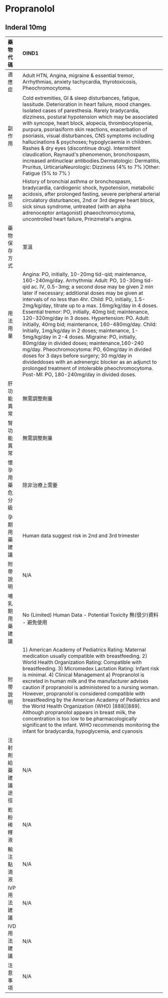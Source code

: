 # Propranolol

## Inderal 10mg

| 藥物代碼 | OIND1 |
| :--- | :--- |
| 適應症 | Adult HTN, Angina, migraine & essential tremor, Arrhythmias, anxiety tachycardia, thyrotoxicosis, Pheochromocytoma. |
| 副作用 | Cold extremities, GI & sleep disturbances, fatigue, lassitude. Deterioration in heart failure, mood changes. Isolated cases of paresthesia. Rarely bradycardia, dizziness, postural hypotension which may be associated with syncope, heart block, alopecia, thrombocytopenia, purpura, psoriasiform skin reactions, exacerbation of psoriasis, visual disturbances, CNS symptoms including hallucinations & psychoses; hypoglycaemia in children. Rashes & dry eyes \(discontinue drug\). Intermittent claudication, Raynaud's phenomenon, bronchospasm, increased antinuclear antibodies.Dermatologic: Dermatitis, Pruritus, UrticariaNeurologic: Dizziness \(4% to 7% \)Other: Fatigue \(5% to 7% \) |
| 禁忌 | History of bronchial asthma or bronchospasm, bradycardia, cardiogenic shock, hypotension, metabolic acidosis, after prolonged fasting, severe peripheral arterial circulatory disturbances, 2nd or 3rd degree heart block, sick sinus syndrome, untreated \(with an alpha adrenoceptor antagonist\) phaeochromocytoma, uncontrolled heart failure, Prinzmetal's angina. |
| 藥物保存方式 | 室溫 |
| 用法用量 | Angina: PO, initially, 10-20mg tid-qid; maintenance, 160-240mg/day. Arrhythmia:  Adult: PO, 10-30mg tid-qid ac.  IV, 0.5-3mg; a second dose may be given 2 min later if necessary; additional doses may be given at intervals of no less than 4hr.  Child: PO, initially, 1.5-2mg/kg/day, titrate up to a max. 16mg/kg/day in 4 doses. Essential tremor: PO, initially, 40mg bid; maintenance, 120-320mg/day in 3 doses. Hypertension: PO. Adult: Initially, 40mg bid; maintenance, 160-480mg/day.  Child: Initially, 1mg/kg/day in 2 doses; maintenance, 1-5mg/kg/day in 2-4 doses. Migraine: PO, initially, 80mg/day in divided doses; maintenance,160-240 mg/day. Pheochromocytoma: PO, 60mg/day in divided doses for 3 days before surgery; 30 mg/day in divideddoses with an adrenergic blocker as an adjunct to prolonged treatment of intolerable pheochromocytoma. Post-MI: PO, 180-240mg/day in divided doses. |
| 肝功能異常 | 無需調整劑量 |
| 腎功能異常 | 無需調整劑量 |
| 懷孕用藥危分級 | 除非治療上需要 |
| 孕期用藥建議 | Human data suggest risk in 2nd and 3rd trimester |
| 附帶說明 | N/A |
| 哺乳期用藥建議 | No \(Limited\) Human Data - Potential Toxicity 無\(很少\)資料 - 避免使用 |
| 附帶說明 | 1\) American Academy of Pediatrics Rating: Maternal medication usually compatible with breastfeeding. 2\) World Health Organization Rating: Compatible with breastfeeding. 3\) Micromedex Lactation Rating: Infant risk is minimal. 4\) Clinical Management a\) Propranolol is excreted in human milk and the manufacturer advises caution if propranolol is administered to a nursing woman. However, propranolol is considered compatible with breastfeeding by the American Academy of Pediatrics and the World Health Organization \(WHO\) \[888\]\[889\]. Although propranolol appears in breast milk, the concentration is too low to be pharmacologically significant to the infant. WHO recommends monitoring the infant for bradycardia, hypoglycemia, and cyanosis |
| 注射劑給藥建議途徑 | N/A |
| 乾粉稀釋液 | N/A |
| 輸注點滴液 | N/A |
| IVP 用法建議 | N/A |
| IVD 用法建議 | N/A |
| 注意事項 | N/A |

